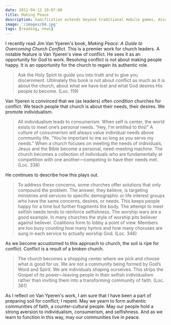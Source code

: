 ```yaml
---
date: 2011-04-12 19:07:09
title: Making Peace
description: Gamification extends beyond traditional mobile games, discovering innovative strategies to incorporate game-like elements into non-gaming apps for enhanced
image: '/images/04.jpg'
tags: [reading, news]
---
```


I recently read Jim Van Yperen's book, *Making Peace: A Guide to Overcoming Church Conflict*. This is a premier work for church leaders. A notable feature is Van Yperen's view of conflict. He sees it as an opportunity for God to work. Resolving conflict is not about making people happy. It is an opportunity for the church to regain its authentic role.

>Ask the Holy Spirit to guide you into truth and to give you discernment. Ultimately this book is not about conflict as much as it is about the church, about what we have lost and what God desires His people to become. (Loc. 119)

Van Yperen is convinced that we (as leaders) often condition churches for conflict. We teach people that church is about their needs, their desires. We promote individualism.

>All individualism leads to consumerism. When self is center, the world exists to meet one’s personal needs. “Hey, I’m entitled to this!” A culture of consumerism will always value individual needs above community life. “You’re important to me so long as you serve my needs.” When a church focuses on meeting the needs of individuals, Jesus and the Bible become a personal, need-meeting machine. The church becomes a collection of individuals who are fundamentally at competition with one another—competing to have their needs met. (Loc. 338)

He continues to describe how this plays out.

>To address these concerns, some churches offer solutions that only compound the problem. The answer, they believe, is targeting ministries and services to specific demographic or life interest groups who have the same concerns, desires, or needs. This keeps people happy for a time but further fragments the body. The attempt to meet selfish needs tends to reinforce selfishness. The worship wars are a good example. In many churches the style of worship pits believer against believer. Coalitions form to lobby a point of view. Members are too busy counting how many hymns and how many choruses are sung in each service to actually worship God. (Loc. 346)

As we become accustomed to this approach to church, the soil is ripe for conflict. Conflict is a result of a broken church.

>The church becomes a shopping center where we pick and choose what is good for us. We are not a community being formed by God’s Word and Spirit. We are individuals shaping ourselves. This strips the Gospel of its power—leaving people in their selfish individualism rather than inviting them into a transforming community of faith. (Loc. 361)

As I reflect on Van Yperen's work, I am sure that I have been a part of preparing soil for conflict; I repent. May we yearn to form authentic communities of faith, a counter-cultural people. May our people hold a strong aversion to individualism, consumerism, and selfishness. And as we learn to function in this way, may our communities live in peace.
